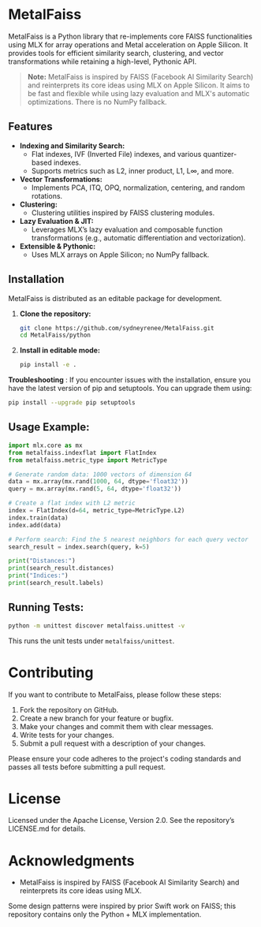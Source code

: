 # MetalFaiss

MetalFaiss is a Python library that re-implements core FAISS functionalities using MLX for array operations and Metal acceleration on Apple Silicon. It provides tools for efficient similarity search, clustering, and vector transformations while retaining a high-level, Pythonic API.

> **Note:** MetalFaiss is inspired by FAISS (Facebook AI Similarity Search) and reinterprets its core ideas using MLX on Apple Silicon. It aims to be fast and flexible while using lazy evaluation and MLX's automatic optimizations. There is no NumPy fallback.

## Features

- **Indexing and Similarity Search:** 
  - Flat indexes, IVF (Inverted File) indexes, and various quantizer-based indexes.
  - Supports metrics such as L2, inner product, L1, L∞, and more.
- **Vector Transformations:**
  - Implements PCA, ITQ, OPQ, normalization, centering, and random rotations.
- **Clustering:**
  - Clustering utilities inspired by FAISS clustering modules.
- **Lazy Evaluation & JIT:**
  - Leverages MLX’s lazy evaluation and composable function transformations (e.g., automatic differentiation and vectorization).
- **Extensible & Pythonic:**
  - Uses MLX arrays on Apple Silicon; no NumPy fallback.

## Installation

MetalFaiss is distributed as an editable package for development.

1. **Clone the repository:**

   ```bash
   git clone https://github.com/sydneyrenee/MetalFaiss.git
   cd MetalFaiss/python

2. **Install in editable mode:**
   ```bash
   pip install -e .
   ```
 **Troubleshooting** : If you encounter issues with the installation, ensure you have the latest version of pip and setuptools. You can upgrade them using:

   ```bash
   pip install --upgrade pip setuptools
   ```

## Usage Example:

```python
import mlx.core as mx
from metalfaiss.indexflat import FlatIndex
from metalfaiss.metric_type import MetricType

# Generate random data: 1000 vectors of dimension 64
data = mx.array(mx.rand(1000, 64, dtype='float32'))
query = mx.array(mx.rand(5, 64, dtype='float32'))

# Create a flat index with L2 metric
index = FlatIndex(d=64, metric_type=MetricType.L2)
index.train(data)
index.add(data)

# Perform search: Find the 5 nearest neighbors for each query vector
search_result = index.search(query, k=5)

print("Distances:")
print(search_result.distances)
print("Indices:")
print(search_result.labels)
```

## Running Tests:
```bash
python -m unittest discover metalfaiss.unittest -v
```

This runs the unit tests under `metalfaiss/unittest`.

# Contributing

If you want to contribute to MetalFaiss, please follow these steps:

1. Fork the repository on GitHub.
2. Create a new branch for your feature or bugfix.
3. Make your changes and commit them with clear messages.
4. Write tests for your changes.
5. Submit a pull request with a description of your changes.

Please ensure your code adheres to the project's coding standards and passes all tests before submitting a pull request.

# License
Licensed under the Apache License, Version 2.0. See the repository’s LICENSE.md for details.

# Acknowledgments

- MetalFaiss is inspired by FAISS (Facebook AI Similarity Search) and reinterprets its core ideas using MLX.

Some design patterns were inspired by prior Swift work on FAISS; this repository contains only the Python + MLX implementation.
